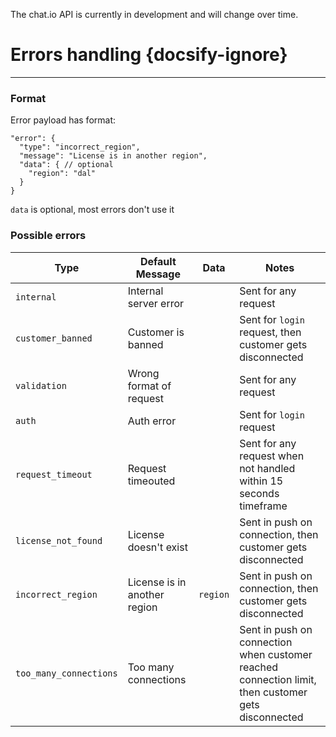 <p class="docs-warning">The chat.io API is currently in development and will change over time.</p>

# Errors handling {docsify-ignore}
___
### Format
Error payload has format:

```
"error": {
  "type": "incorrect_region",
  "message": "License is in another region",
  "data": { // optional
    "region": "dal"
  } 
}
```

`data` is optional, most errors don't use it

### Possible errors

| Type | Default Message | Data | Notes |
|--------|----------------|----------|---|
| `internal` | Internal server error | | Sent for any request |
| `customer_banned` | Customer is banned | | Sent for `login` request, then customer gets disconnected |
| `validation` | Wrong format of request | | Sent for any request |
| `auth` | Auth error | | Sent for `login` request |
| `request_timeout` | Request timeouted | | Sent for any request when not handled within 15 seconds timeframe  |
| `license_not_found` | License doesn't exist | | Sent in push on connection, then customer gets disconnected |
| `incorrect_region` | License is in another region | `region` | Sent in push on connection, then customer gets disconnected |
| `too_many_connections` | Too many connections | | Sent in push on connection when customer reached connection limit, then customer gets disconnected |


